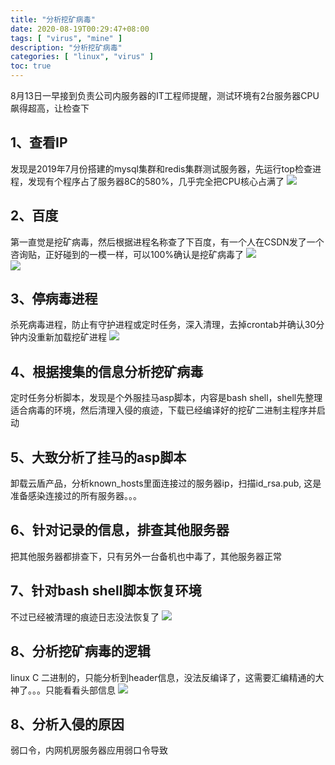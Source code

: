 ```yaml
---
title: "分析挖矿病毒"
date: 2020-08-19T00:29:47+08:00
tags: [ "virus", "mine" ]
description: "分析挖矿病毒"
categories: [ "linux", "virus" ]
toc: true
---
```


8月13日一早接到负责公司内服务器的IT工程师提醒，测试环境有2台服务器CPU飙得超高，让检查下

## 1、查看IP
发现是2019年7月份搭建的mysql集群和redis集群测试服务器，先运行top检查进程，发现有个程序占了服务器8C的580%，几乎完全把CPU核心占满了
![](/posts/virus/top.png)

## 2、百度
第一直觉是挖矿病毒，然后根据进程名称查了下百度，有一个人在CSDN发了一个咨询贴，正好碰到的一模一样，可以100%确认是挖矿病毒了
![](/posts/virus/ps.jpg)  
![](/posts/virus/baidu.png)

## 3、停病毒进程
杀死病毒进程，防止有守护进程或定时任务，深入清理，去掉crontab并确认30分钟内没重新加载挖矿进程
![](/posts/virus/crontab.jpg)

## 4、根据搜集的信息分析挖矿病毒
定时任务分析脚本，发现是个外服挂马asp脚本，内容是bash shell，shell先整理适合病毒的环境，然后清理入侵的痕迹，下载已经编译好的挖矿二进制主程序并启动

## 5、大致分析了挂马的asp脚本
卸载云盾产品，分析known_hosts里面连接过的服务器ip，扫描id_rsa.pub, 这是准备感染连接过的所有服务器。。。

## 6、针对记录的信息，排查其他服务器
把其他服务器都排查下，只有另外一台备机也中毒了，其他服务器正常

## 7、针对bash shell脚本恢复环境
不过已经被清理的痕迹日志没法恢复了
![](/posts/virus/shell2.jpg)

## 8、分析挖矿病毒的逻辑
linux C 二进制的，只能分析到header信息，没法反编译了，这需要汇编精通的大神了。。。只能看看头部信息
![](/posts/virus/xr_head.png)

## 8、分析入侵的原因
弱口令，内网机房服务器应用弱口令导致